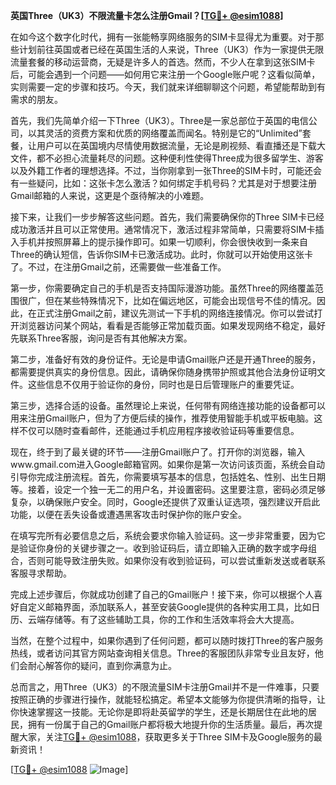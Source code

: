 **英国Three（UK3）不限流量卡怎么注册Gmail？[[TG💪+ @esim1088](https://t.me/s/esim1088)]**

在如今这个数字化时代，拥有一张能畅享网络服务的SIM卡显得尤为重要。对于那些计划前往英国或者已经在英国生活的人来说，Three（UK3）作为一家提供无限流量套餐的移动运营商，无疑是许多人的首选。然而，不少人在拿到这张SIM卡后，可能会遇到一个问题——如何用它来注册一个Google账户呢？这看似简单，实则需要一定的步骤和技巧。今天，我们就来详细聊聊这个问题，希望能帮助到有需求的朋友。

首先，我们先简单介绍一下Three（UK3）。Three是一家总部位于英国的电信公司，以其灵活的资费方案和优质的网络覆盖而闻名。特别是它的“Unlimited”套餐，让用户可以在英国境内尽情使用数据流量，无论是刷视频、看直播还是下载大文件，都不必担心流量耗尽的问题。这种便利性使得Three成为很多留学生、游客以及外籍工作者的理想选择。不过，当你刚拿到一张Three的SIM卡时，可能还会有一些疑问，比如：这张卡怎么激活？如何绑定手机号码？尤其是对于想要注册Gmail邮箱的人来说，这更是个亟待解决的小难题。

接下来，让我们一步步解答这些问题。首先，我们需要确保你的Three SIM卡已经成功激活并且可以正常使用。通常情况下，激活过程非常简单，只需要将SIM卡插入手机并按照屏幕上的提示操作即可。如果一切顺利，你会很快收到一条来自Three的确认短信，告诉你SIM卡已激活成功。此时，你就可以开始使用这张卡了。不过，在注册Gmail之前，还需要做一些准备工作。

第一步，你需要确定自己的手机是否支持国际漫游功能。虽然Three的网络覆盖范围很广，但在某些特殊情况下，比如在偏远地区，可能会出现信号不佳的情况。因此，在正式注册Gmail之前，建议先测试一下手机的网络连接情况。你可以尝试打开浏览器访问某个网站，看看是否能够正常加载页面。如果发现网络不稳定，最好先联系Three客服，询问是否有其他解决方案。

第二步，准备好有效的身份证件。无论是申请Gmail账户还是开通Three的服务，都需要提供真实的身份信息。因此，请确保你随身携带护照或其他合法身份证明文件。这些信息不仅用于验证你的身份，同时也是日后管理账户的重要凭证。

第三步，选择合适的设备。虽然理论上来说，任何带有网络连接功能的设备都可以用来注册Gmail账户，但为了方便后续的操作，推荐使用智能手机或平板电脑。这样不仅可以随时查看邮件，还能通过手机应用程序接收验证码等重要信息。

现在，终于到了最关键的环节——注册Gmail账户了。打开你的浏览器，输入www.gmail.com进入Google邮箱官网。如果你是第一次访问该页面，系统会自动引导你完成注册流程。首先，你需要填写基本的信息，包括姓名、性别、出生日期等。接着，设定一个独一无二的用户名，并设置密码。这里要注意，密码必须足够复杂，以确保账户安全。同时，Google还提供了双重认证选项，强烈建议开启此功能，以便在丢失设备或遭遇黑客攻击时保护你的账户安全。

在填写完所有必要信息之后，系统会要求你输入验证码。这一步非常重要，因为它是验证你身份的关键步骤之一。收到验证码后，请立即输入正确的数字或字母组合，否则可能导致注册失败。如果你没有收到验证码，可以尝试重新发送或者联系客服寻求帮助。

完成上述步骤后，你就成功创建了自己的Gmail账户！接下来，你可以根据个人喜好自定义邮箱界面，添加联系人，甚至安装Google提供的各种实用工具，比如日历、云端存储等。有了这些辅助工具，你的工作和生活效率将会大大提高。

当然，在整个过程中，如果你遇到了任何问题，都可以随时拨打Three的客户服务热线，或者访问其官方网站查询相关信息。Three的客服团队非常专业且友好，他们会耐心解答你的疑问，直到你满意为止。

总而言之，用Three（UK3）的不限流量SIM卡注册Gmail并不是一件难事，只要按照正确的步骤进行操作，就能轻松搞定。希望本文能够为你提供清晰的指导，让你快速掌握这一技能。无论你是即将赴英留学的学生，还是长期居住在此地的居民，拥有一份属于自己的Gmail账户都将极大地提升你的生活质量。最后，再次提醒大家，关注[TG💪+ @esim1088](https://t.me/s/esim1088)，获取更多关于Three SIM卡及Google服务的最新资讯！

[[TG💪+ @esim1088](https://t.me/s/esim1088) ![Image](https://i.postimg.cc/4NQfJmqS/Snipaste-2025-05-13-00-14-12.png)]